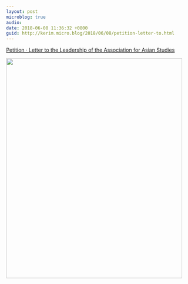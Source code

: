 ```yaml
---
layout: post
microblog: true
audio: 
date: 2018-06-08 11:36:32 +0800
guid: http://kerim.micro.blog/2018/06/08/petition-letter-to.html
---
```

[Petition · Letter to the Leadership of the Association for Asian Studies](https://www.change.org/p/letter-to-the-leadership-of-the-association-for-asian-studies)


<img src="http://micro.oxus.net/uploads/2018/4cdb3d377a.jpg" width="479" height="600" />
